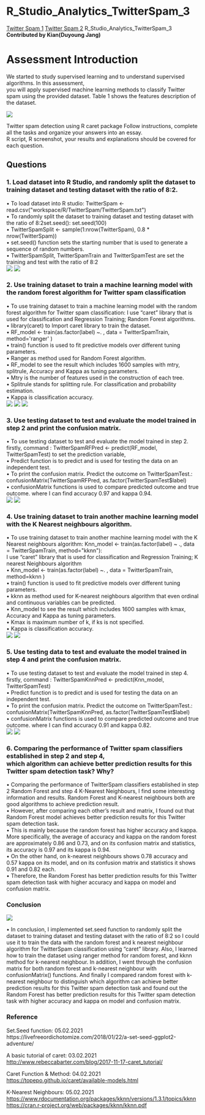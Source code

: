 # R_Studio_Analytics_TwitterSpam_3
[Twitter Spam 1](https://github.com/KianJay/R_Studio_Analytics_TwitterSpam)
[Twitter Spam 2](https://github.com/KianJay/R_Studio_Analytics_TwitterSpam_2)
R_Studio_Analytics_TwitterSpam_3</br>
<strong>Contributed by Kian(Duyoung Jang)</strong>

<h1>Assessment Introduction </h1>

We started to study supervised learning and to understand supervised algorithms. 
In this assessment,<br> you will apply supervised machine learning methods to classify Twitter spam using the provided dataset. Table 1 shows the features description of the dataset.<br>

<img src="https://user-images.githubusercontent.com/54985943/107938480-cf7ab580-6fc8-11eb-928f-f931b392a2a1.png" />
 
Twitter spam detection using R caret package
Follow instructions, complete all the tasks and organize your answers into an essay.<br> R script, R screenshot, your results and explanations should be covered for each question.



<h2>Questions</h2>
<h3>1.	Load dataset into R Studio, and randomly split the dataset to training dataset and testing dataset with the ratio of 8:2.</h3>
•	To load dataset into R studio: TwitterSpam <- read.csv("workspace/R/TwitterSpam/TwitterSpam.txt")<br>
•	To randomly split the dataset to training dataset and testing dataset with the ratio of 8:2set.seed(): set.seed(100)<br>
•	TwitterSpamSplit <- sample(1:nrow(TwitterSpam), 0.8 * nrow(TwitterSpam))<br>
•	set.seed() function sets the starting number that is used to generate a sequence of random numbers.<br>
•	TwitterSpamSplit, TwitterSpamTrain and TwitterSpamTest are set  the training and test with the ratio of 8:2<br>

<img  src="https://user-images.githubusercontent.com/54985943/107938489-d275a600-6fc8-11eb-8860-17fec5c05e75.png" />
<img  src="https://user-images.githubusercontent.com/54985943/107938500-d73a5a00-6fc8-11eb-8b22-d09c37b03c16.png" />

<h3>2.	Use training dataset to train a machine learning model with the random forest algorithm for Twitter spam classification </h3>
•	To use training dataset to train a machine learning model with the random forest algorithm for Twitter spam classification: I use “caret” library that is used for classification and Regression Training; Random Forest algorithms.<br>
•	library(caret) to Import caret library to train the dataset.<br>
•	RF_model <- train(as.factor(label) ~. ,  data = TwitterSpamTrain, method='ranger' )<br>
•	train() function is used to fit predictive models over different tuning parameters.<br>
•	Ranger as method used for Random Forest algorithm.<br>
•	RF_model to see the result which includes 1600 samples with mtry, splitrule, Accuracy and Kappa as tuning parameters.<br>
•	Mtry is the number of features used in the construction of each tree.<br>
•	Splitrule stands for splitting rule. For classification and probability estimation.<br>
•	Kappa is classification accuracy.<br>

<img src="https://user-images.githubusercontent.com/54985943/107938516-ddc8d180-6fc8-11eb-95e0-9432281d07fc.png" />
<img src="https://user-images.githubusercontent.com/54985943/107938522-e02b2b80-6fc8-11eb-9c59-16a7f570c346.png" />
<img src="https://user-images.githubusercontent.com/54985943/107938529-e1f4ef00-6fc8-11eb-9b5d-dc82217a3273.png" />

<h3>3.	Use testing dataset to test and evaluate the model trained in step 2 and print the confusion matrix.  </h3>
•	To use testing dataset to test and evaluate the model trained in step 2.<br> firstly, command : TwitterSpamRFPred <- predict(RF_model, TwitterSpamTest) to set the prediction variable, <br>
•	Predict function is to predict and is used for testing the data on an independent test.<br>
•	To print the confusion matrix. Predict the outcome on TwitterSpamTest.: confusionMatrix(TwitterSpamRFPred, as.factor(TwitterSpamTest$label)<br>
•	confusionMatrix functions is used to compare predicted outcome and true outcome. where I can find accuracy 0.97 and kappa 0.94.<br>

<img src="https://user-images.githubusercontent.com/54985943/107938538-e4efdf80-6fc8-11eb-9f02-d15821524ca1.png" />
<img src="https://user-images.githubusercontent.com/54985943/107938541-e6210c80-6fc8-11eb-86f7-82b99d2b82f0.png" />


<h3>4.	Use training dataset to train another machine learning model with the K Nearest neighbours algorithm.</h3>
•	To use training dataset to train another machine learning model with the K Nearest neighbours algorithm: Knn_model <- train(as.factor(label) ~ .,  data = TwitterSpamTrain, method="kknn"):<br>I use “caret” library that is used for classification and Regression Training; K nearest Neighbours algorithm<br>
•	Knn_model <- train(as.factor(label) ~. ,  data = TwitterSpamTrain, method=kknn )<br>
•	train() function is used to fit predictive models over different tuning parameters.<br>
•	kknn as method used for K-nearest neighbours algorithm that even ordinal and continuous variables can be predicted.<br>
•	Knn_model to see the result which includes 1600 samples with kmax, Accuracy and Kappa as tuning parameters.<br>
•	Kmax is maximum number of k, if ks is not specified.<br>
•	Kappa is classification accuracy.<br>

<img src="https://user-images.githubusercontent.com/54985943/107938603-fa650980-6fc8-11eb-96b4-ee1af1f3a8bb.png" />
<img src="https://user-images.githubusercontent.com/54985943/107938611-fc2ecd00-6fc8-11eb-84f4-ce9018d2a129.png" />

<h3>5.	Use testing data to test and evaluate the model trained in step 4 and print the confusion matrix.  </h3>
•	To use testing dataset to test and evaluate the model trained in step 4.<br> firstly, command : TwitterSpamKnnPred <- predict(Knn_model, TwitterSpamTest)<br>
•	Predict function is to predict and is used for testing the data on an independent test.<br>
•	To print the confusion matrix. Predict the outcome on TwitterSpamTest.: confusionMatrix(TwitterSpamKnnPred, as.factor(TwitterSpamTest$label)<br>
•	confusionMatrix functions is used to compare predicted outcome and true outcome. where I can find accuracy 0.91 and kappa 0.82.<br>

<img src="https://user-images.githubusercontent.com/54985943/107938626-00f38100-6fc9-11eb-9ab3-f5000f2b3d09.png" />
<img src="https://user-images.githubusercontent.com/54985943/107938632-02bd4480-6fc9-11eb-9a85-d05911fb3e65.png" />


<h3>6.	Comparing the performance of Twitter spam classifiers established in step 2 and step 4,<br> which algorithm can achieve better prediction results for this Twitter spam detection task? Why?</h3>


•	Comparing the performance of TwitterSpam classifiers established in step 2 Random Forest and step 4 K-Nearest Neighbours, I find some interesting information and results. Random Forest and K-nearest neighbours both are good algorithms to achieve prediction result. <br>
•	However, after comparing each other’s result and matrix, I found out that Random Forest model achieves better prediction results for this Twitter spam detection task.<br>
•	This is mainly because the random forest has higher accuracy and kappa. More specifically, the average of accuracy and kappa on the random forest are approximately 0.86 and 0.73, and on its confusion matrix and statistics, its accuracy is 0.97 and its kappa is 0.94.<br>
•	On the other hand, on k-nearest neighbours shows 0.78 accuracy and 0.57 kappa on its model, and on its confusion matrix and statistics it shows 0.91 and 0.82 each.<br>
•	Therefore, the Random Forest has better prediction results for this Twitter spam detection task with higher accuracy and kappa on model and confusion matrix.<br>

<h3> Conclusion </h3>
<img src="https://user-images.githubusercontent.com/54985943/107938666-0fda3380-6fc9-11eb-80a3-9ea6f8502dec.png" />

•	In conclusion, I implemented set.seed function to randomly split the dataset to training dataset and testing dataset with the ratio of 8:2 so I could use it to train the data with the random forest and k nearest neighbour algorithm for TwitterSpam classification using “caret” library. Also, I learned how to train the dataset using ranger method for random forest, and kknn method for k-nearest neighbour. In addition, I went through the confusion matrix for both random forest and k-nearest neighbour with confusionMatrix() functions. And finally I compared random forest with k-nearest neighbour to distinguish which algorithm can achieve better prediction results for this Twitter spam detection task and found out the Random Forest has better prediction results for this Twitter spam detection task with higher accuracy and kappa on model and confusion matrix.<br>
  
  <h3> Reference </h3>
Set.Seed function: 05.02.2021
https://livefreeordichotomize.com/2018/01/22/a-set-seed-ggplot2-adventure/<br>

A basic tutorial of caret: 03.02.2021
http://www.rebeccabarter.com/blog/2017-11-17-caret_tutorial/<br>

Caret Function & Method: 04.02.2021
https://topepo.github.io/caret/available-models.html<br>

K-Nearest Neighbours: 05.02.2021
https://www.rdocumentation.org/packages/kknn/versions/1.3.1/topics/kknn<br>
https://cran.r-project.org/web/packages/kknn/kknn.pdf<br>


